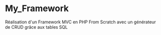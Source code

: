# My_Framework
Réalisation d'un Framework MVC en PHP  From Scratch avec un générateur de CRUD grâce aux tables SQL
